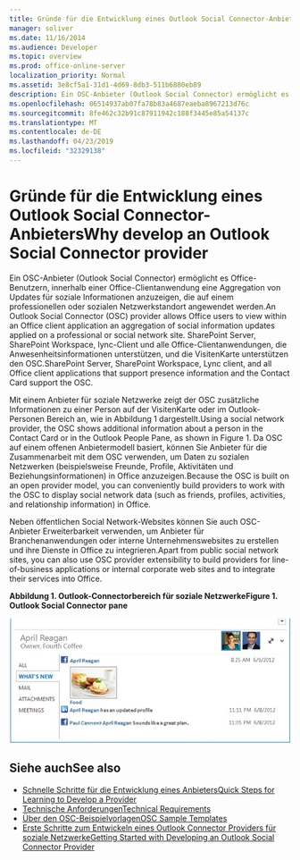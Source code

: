 ```yaml
---
title: Gründe für die Entwicklung eines Outlook Social Connector-Anbieters
manager: soliver
ms.date: 11/16/2014
ms.audience: Developer
ms.topic: overview
ms.prod: office-online-server
localization_priority: Normal
ms.assetid: 3e8cf5a1-31d1-4d69-8db3-511b6880eb89
description: Ein OSC-Anbieter (Outlook Social Connector) ermöglicht es Office-Benutzern, innerhalb einer Office-Clientanwendung eine Aggregation von Updates für soziale Informationen anzuzeigen, die auf einem professionellen oder sozialen Netzwerkstandort angewendet werden.
ms.openlocfilehash: 06514937ab07fa78b83a4687eaeba8967213d76c
ms.sourcegitcommit: 8fe462c32b91c87911942c188f3445e85a54137c
ms.translationtype: MT
ms.contentlocale: de-DE
ms.lasthandoff: 04/23/2019
ms.locfileid: "32329138"
---
```

# <a name="why-develop-an-outlook-social-connector-provider"></a><span data-ttu-id="3f2e4-103">Gründe für die Entwicklung eines Outlook Social Connector-Anbieters</span><span class="sxs-lookup"><span data-stu-id="3f2e4-103">Why develop an Outlook Social Connector provider</span></span>

<span data-ttu-id="3f2e4-104">Ein OSC-Anbieter (Outlook Social Connector) ermöglicht es Office-Benutzern, innerhalb einer Office-Clientanwendung eine Aggregation von Updates für soziale Informationen anzuzeigen, die auf einem professionellen oder sozialen Netzwerkstandort angewendet werden.</span><span class="sxs-lookup"><span data-stu-id="3f2e4-104">An Outlook Social Connector (OSC) provider allows Office users to view within an Office client application an aggregation of social information updates applied on a professional or social network site.</span></span> <span data-ttu-id="3f2e4-105">SharePoint Server, SharePoint Workspace, lync-Client und alle Office-Clientanwendungen, die Anwesenheitsinformationen unterstützen, und die VisitenKarte unterstützen den OSC.</span><span class="sxs-lookup"><span data-stu-id="3f2e4-105">SharePoint Server, SharePoint Workspace, Lync client, and all Office client applications that support presence information and the Contact Card support the OSC.</span></span>
  
<span data-ttu-id="3f2e4-106">Mit einem Anbieter für soziale Netzwerke zeigt der OSC zusätzliche Informationen zu einer Person auf der VisitenKarte oder im Outlook-Personen Bereich an, wie in Abbildung 1 dargestellt.</span><span class="sxs-lookup"><span data-stu-id="3f2e4-106">Using a social network provider, the OSC shows additional information about a person in the Contact Card or in the Outlook People Pane, as shown in Figure 1.</span></span> <span data-ttu-id="3f2e4-107">Da OSC auf einem offenen Anbietermodell basiert, können Sie Anbieter für die Zusammenarbeit mit dem OSC verwenden, um Daten zu sozialen Netzwerken (beispielsweise Freunde, Profile, Aktivitäten und Beziehungsinformationen) in Office anzuzeigen.</span><span class="sxs-lookup"><span data-stu-id="3f2e4-107">Because the OSC is built on an open provider model, you can conveniently build providers to work with the OSC to display social network data (such as friends, profiles, activities, and relationship information) in Office.</span></span>
  
<span data-ttu-id="3f2e4-108">Neben öffentlichen Social Network-Websites können Sie auch OSC-Anbieter Erweiterbarkeit verwenden, um Anbieter für Branchenanwendungen oder interne Unternehmenswebsites zu erstellen und ihre Dienste in Office zu integrieren.</span><span class="sxs-lookup"><span data-stu-id="3f2e4-108">Apart from public social network sites, you can also use OSC provider extensibility to build providers for line-of-business applications or internal corporate web sites and to integrate their services into Office.</span></span>
  
<span data-ttu-id="3f2e4-109">**Abbildung 1. Outlook-Connectorbereich für soziale Netzwerke**</span><span class="sxs-lookup"><span data-stu-id="3f2e4-109">**Figure 1. Outlook Social Connector pane**</span></span>

![Bereich des Outlook Connector für soziale Netzwerke](media/2d6b867f-73d8-4a3b-b8bd-3844bc34bf4e.jpg)
  
## <a name="see-also"></a><span data-ttu-id="3f2e4-111">Siehe auch</span><span class="sxs-lookup"><span data-stu-id="3f2e4-111">See also</span></span>

- [<span data-ttu-id="3f2e4-112">Schnelle Schritte für die Entwicklung eines Anbieters</span><span class="sxs-lookup"><span data-stu-id="3f2e4-112">Quick Steps for Learning to Develop a Provider</span></span>](quick-steps-for-learning-to-develop-a-provider.md)  
- [<span data-ttu-id="3f2e4-113">Technische Anforderungen</span><span class="sxs-lookup"><span data-stu-id="3f2e4-113">Technical Requirements</span></span>](technical-requirements.md)
- [<span data-ttu-id="3f2e4-114">Über den OSC-Beispielvorlagen</span><span class="sxs-lookup"><span data-stu-id="3f2e4-114">OSC Sample Templates</span></span>](osc-sample-templates.md) 
- [<span data-ttu-id="3f2e4-115">Erste Schritte zum Entwickeln eines Outlook Connector Providers für soziale Netzwerke</span><span class="sxs-lookup"><span data-stu-id="3f2e4-115">Getting Started with Developing an Outlook Social Connector Provider</span></span>](getting-started-with-developing-an-outlook-social-connector-provider.md)

